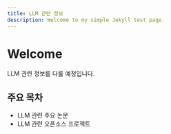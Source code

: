 ```yaml
---
title: LLM 관련 정보
description: Welcome to my simple Jekyll test page.
---
```


# Welcome 
LLM 관련 정보를 다룰 예정입니다.

## 주요 목차
- LLM 관련 주요 논문
- LLM 관련 오픈소스 프로젝트
